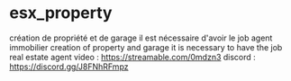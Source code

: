 # esx_property
création de propriété et de garage il est nécessaire d'avoir le job agent immobilier 
creation of property and garage it is necessary to have the job real estate agent 
video : https://streamable.com/0mdzn3
discord : https://discord.gg/J8FNhRFmpz
